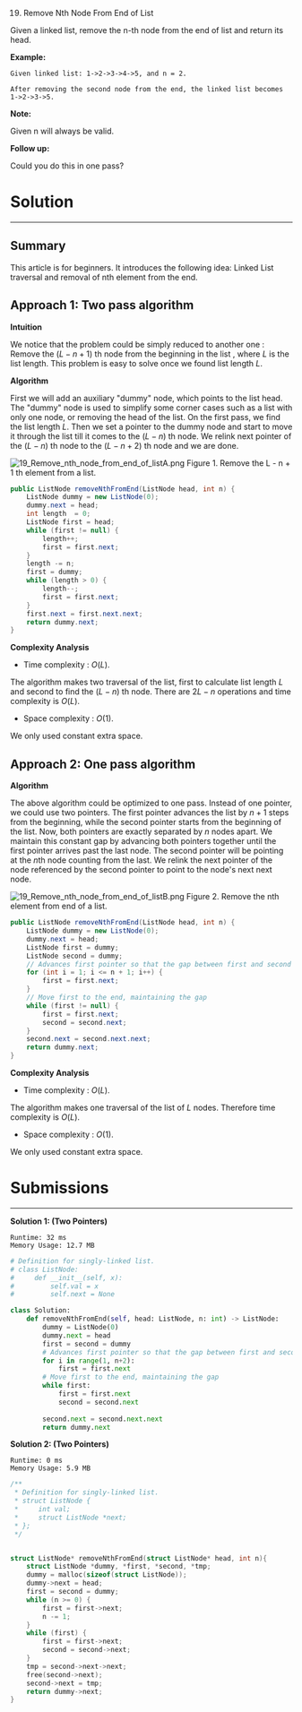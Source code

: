 19. Remove Nth Node From End of List

Given a linked list, remove the n-th node from the end of list and return its head.

**Example:**
```
Given linked list: 1->2->3->4->5, and n = 2.

After removing the second node from the end, the linked list becomes 1->2->3->5.
```

**Note:**

Given n will always be valid.

**Follow up:**

Could you do this in one pass?

# Solution
---
## Summary
This article is for beginners. It introduces the following idea: Linked List traversal and removal of nth element from the end.

## Approach 1: Two pass algorithm
**Intuition**

We notice that the problem could be simply reduced to another one : Remove the $(L - n + 1)$ th node from the beginning in the list , where $L$ is the list length. This problem is easy to solve once we found list length $L$.

**Algorithm**

First we will add an auxiliary "dummy" node, which points to the list head. The "dummy" node is used to simplify some corner cases such as a list with only one node, or removing the head of the list. On the first pass, we find the list length $L$. Then we set a pointer to the dummy node and start to move it through the list till it comes to the $(L - n)$ th node. We relink next pointer of the $(L - n)$ th node to the $(L - n + 2)$ th node and we are done.

![19_Remove_nth_node_from_end_of_listA.png](img/19_Remove_nth_node_from_end_of_listA.png)
Figure 1. Remove the L - n + 1 th element from a list.

```java
public ListNode removeNthFromEnd(ListNode head, int n) {
    ListNode dummy = new ListNode(0);
    dummy.next = head;
    int length  = 0;
    ListNode first = head;
    while (first != null) {
        length++;
        first = first.next;
    }
    length -= n;
    first = dummy;
    while (length > 0) {
        length--;
        first = first.next;
    }
    first.next = first.next.next;
    return dummy.next;
}
```

**Complexity Analysis**

* Time complexity : $O(L)$.

The algorithm makes two traversal of the list, first to calculate list length $L$ and second to find the $(L - n)$ th node. There are $2L-n$ operations and time complexity is $O(L)$.

* Space complexity : $O(1)$.

We only used constant extra space.

## Approach 2: One pass algorithm
**Algorithm**

The above algorithm could be optimized to one pass. Instead of one pointer, we could use two pointers. The first pointer advances the list by $n+1$ steps from the beginning, while the second pointer starts from the beginning of the list. Now, both pointers are exactly separated by $n$ nodes apart. We maintain this constant gap by advancing both pointers together until the first pointer arrives past the last node. The second pointer will be pointing at the $n$th node counting from the last. We relink the next pointer of the node referenced by the second pointer to point to the node's next next node.

![19_Remove_nth_node_from_end_of_listB.png](img/19_Remove_nth_node_from_end_of_listB.png)
Figure 2. Remove the nth element from end of a list.

```java
public ListNode removeNthFromEnd(ListNode head, int n) {
    ListNode dummy = new ListNode(0);
    dummy.next = head;
    ListNode first = dummy;
    ListNode second = dummy;
    // Advances first pointer so that the gap between first and second is n nodes apart
    for (int i = 1; i <= n + 1; i++) {
        first = first.next;
    }
    // Move first to the end, maintaining the gap
    while (first != null) {
        first = first.next;
        second = second.next;
    }
    second.next = second.next.next;
    return dummy.next;
}
```

**Complexity Analysis**

* Time complexity : $O(L)$.

The algorithm makes one traversal of the list of $L$ nodes. Therefore time complexity is $O(L)$.

* Space complexity : $O(1)$.

We only used constant extra space.

# Submissions
---
**Solution 1: (Two Pointers)**
```
Runtime: 32 ms
Memory Usage: 12.7 MB
```
```python
# Definition for singly-linked list.
# class ListNode:
#     def __init__(self, x):
#         self.val = x
#         self.next = None

class Solution:
    def removeNthFromEnd(self, head: ListNode, n: int) -> ListNode:
        dummy = ListNode(0)
        dummy.next = head
        first = second = dummy
        # Advances first pointer so that the gap between first and second is n nodes apart
        for i in range(1, n+2):
            first = first.next
        # Move first to the end, maintaining the gap
        while first:
            first = first.next
            second = second.next
    
        second.next = second.next.next
        return dummy.next
```

**Solution 2: (Two Pointers)**
```
Runtime: 0 ms
Memory Usage: 5.9 MB
```
```c
/**
 * Definition for singly-linked list.
 * struct ListNode {
 *     int val;
 *     struct ListNode *next;
 * };
 */


struct ListNode* removeNthFromEnd(struct ListNode* head, int n){
    struct ListNode *dummy, *first, *second, *tmp;
    dummy = malloc(sizeof(struct ListNode));
    dummy->next = head;
    first = second = dummy;
    while (n >= 0) {
        first = first->next;
        n -= 1;
    }
    while (first) {
        first = first->next;
        second = second->next;
    }
    tmp = second->next->next;
    free(second->next);
    second->next = tmp;
    return dummy->next;
}
```
